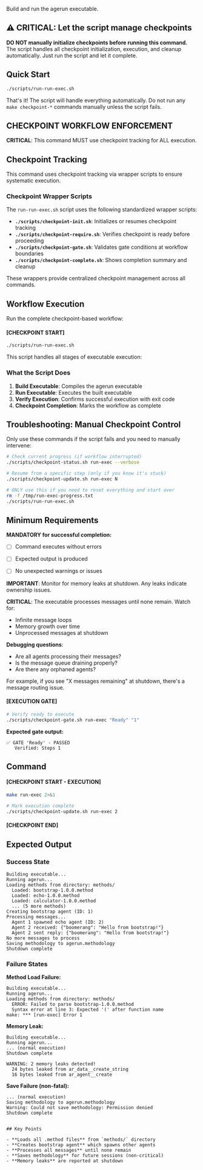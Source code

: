 Build and run the agerun executable.

## ⚠️ CRITICAL: Let the script manage checkpoints

**DO NOT manually initialize checkpoints before running this command.** The script handles all checkpoint initialization, execution, and cleanup automatically. Just run the script and let it complete.

## Quick Start

```bash
./scripts/run-run-exec.sh
```

That's it! The script will handle everything automatically. Do not run any `make checkpoint-*` commands manually unless the script fails.

## CHECKPOINT WORKFLOW ENFORCEMENT

**CRITICAL**: This command MUST use checkpoint tracking for ALL execution.

## Checkpoint Tracking

This command uses checkpoint tracking via wrapper scripts to ensure systematic execution.

### Checkpoint Wrapper Scripts

The `run-run-exec.sh` script uses the following standardized wrapper scripts:

- **`./scripts/checkpoint-init.sh`**: Initializes or resumes checkpoint tracking
- **`./scripts/checkpoint-require.sh`**: Verifies checkpoint is ready before proceeding
- **`./scripts/checkpoint-gate.sh`**: Validates gate conditions at workflow boundaries
- **`./scripts/checkpoint-complete.sh`**: Shows completion summary and cleanup

These wrappers provide centralized checkpoint management across all commands.

## Workflow Execution

Run the complete checkpoint-based workflow:

#### [CHECKPOINT START]

```bash
./scripts/run-run-exec.sh
```

This script handles all stages of executable execution:

### What the Script Does

1. **Build Executable**: Compiles the agerun executable
2. **Run Executable**: Executes the built executable
3. **Verify Execution**: Confirms successful execution with exit code
4. **Checkpoint Completion**: Marks the workflow as complete

## Troubleshooting: Manual Checkpoint Control

Only use these commands if the script fails and you need to manually intervene:

```bash
# Check current progress (if workflow interrupted)
./scripts/checkpoint-status.sh run-exec --verbose

# Resume from a specific step (only if you know it's stuck)
./scripts/checkpoint-update.sh run-exec N

# ONLY use this if you need to reset everything and start over
rm -f /tmp/run-exec-progress.txt
./scripts/run-run-exec.sh
```

## Minimum Requirements

**MANDATORY for successful completion:**
- [ ] Command executes without errors
- [ ] Expected output is produced
- [ ] No unexpected warnings or issues




**IMPORTANT**: Monitor for memory leaks at shutdown. Any leaks indicate ownership issues.

**CRITICAL**: The executable processes messages until none remain. Watch for:
- Infinite message loops
- Memory growth over time
- Unprocessed messages at shutdown

**Debugging questions**:
- Are all agents processing their messages?
- Is the message queue draining properly?
- Are there any orphaned agents?

For example, if you see "X messages remaining" at shutdown, there's a message routing issue.

#### [EXECUTION GATE]
```bash
# Verify ready to execute
./scripts/checkpoint-gate.sh run-exec "Ready" "1"
```

**Expected gate output:**
```
✅ GATE 'Ready' - PASSED
   Verified: Steps 1
```

## Command

#### [CHECKPOINT START - EXECUTION]

```bash
make run-exec 2>&1

# Mark execution complete
./scripts/checkpoint-update.sh run-exec 2
```


#### [CHECKPOINT END]
## Expected Output

### Success State
```
Building executable...
Running agerun...
Loading methods from directory: methods/
  Loaded: bootstrap-1.0.0.method
  Loaded: echo-1.0.0.method
  Loaded: calculator-1.0.0.method
  ... (5 more methods)
Creating bootstrap agent (ID: 1)
Processing messages...
  Agent 1 spawned echo agent (ID: 2)
  Agent 2 received: {"boomerang": "Hello from bootstrap!"}
  Agent 2 sent reply: {"boomerang": "Hello from bootstrap!"}
No more messages to process
Saving methodology to agerun.methodology
Shutdown complete
```

### Failure States

**Method Load Failure:**
```
Building executable...
Running agerun...
Loading methods from directory: methods/
  ERROR: Failed to parse bootstrap-1.0.0.method
  Syntax error at line 3: Expected '(' after function name
make: *** [run-exec] Error 1
```

**Memory Leak:**
```
Building executable...
Running agerun...
... (normal execution)
Shutdown complete

WARNING: 2 memory leaks detected!
  24 bytes leaked from ar_data__create_string
  16 bytes leaked from ar_agent__create
```

**Save Failure (non-fatal):**
```
... (normal execution)
Saving methodology to agerun.methodology
Warning: Could not save methodology: Permission denied
Shutdown complete
```


```

## Key Points

- **Loads all .method files** from `methods/` directory
- **Creates bootstrap agent** which spawns other agents
- **Processes all messages** until none remain
- **Saves methodology** for future sessions (non-critical)
- **Memory leaks** are reported at shutdown